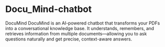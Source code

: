# Docu_Mind-chatbot
DocuMind DocuMind is an AI-powered chatbot that transforms your PDFs into a conversational knowledge base. It understands, remembers, and retrieves information from multiple documents—allowing you to ask questions naturally and get precise, context-aware answers.
